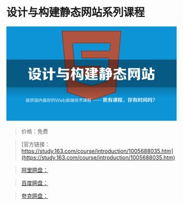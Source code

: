 # 设计与构建静态网站系列课程

![img](../../../assets/study163/free/cb5214ed-73b1-4d66-ada7-42a7fc3c853e.png)

> 价格：免费

> [官方链接：https://study.163.com/course/introduction/1005688035.htm](https://study.163.com/course/introduction/1005688035.htm)

> [阿里网盘：]()

> [百度网盘：]()

> [夸克网盘：]()
